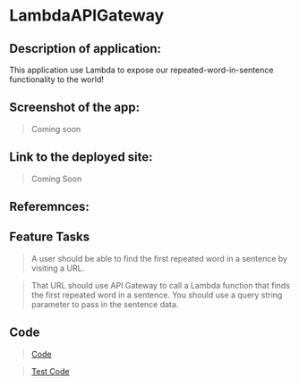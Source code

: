 # LambdaAPIGateway

## Description of application:
This application use Lambda to expose our repeated-word-in-sentence functionality to the world!

## Screenshot of the app:

> Coming soon

## Link to the deployed site: 
> Coming Soon


## Referemnces:
 

## Feature Tasks

> A user should be able to find the first repeated word in a sentence by visiting a URL.

> That URL should use API Gateway to call a Lambda function that finds the first repeated word in a sentence.
You should use a query string parameter to pass in the sentence data.

## Code 
> [Code]()

> [Test Code]()
